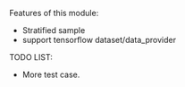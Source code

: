 Features of this module:
* Stratified sample
* support tensorflow dataset/data_provider

TODO LIST:

* More test case.
